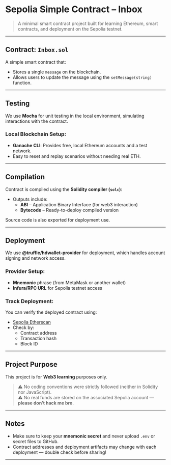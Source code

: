
# Sepolia Simple Contract – Inbox

> A minimal smart contract project built for learning Ethereum, smart contracts, and deployment on the Sepolia testnet.

---

## Contract: `Inbox.sol`

A simple smart contract that:
- Stores a single `message` on the blockchain.
- Allows users to update the message using the `setMessage(string)` function.

---

## Testing

We use **Mocha** for unit testing in the local environment, simulating interactions with the contract.

### Local Blockchain Setup:
- **Ganache CLI**: Provides free, local Ethereum accounts and a test network.
- Easy to reset and replay scenarios without needing real ETH.

---

## Compilation

Contract is compiled using the **Solidity compiler (`solc`)**:
- Outputs include:
  - **ABI** – Application Binary Interface (for web3 interaction)
  - **Bytecode** – Ready-to-deploy compiled version

Source code is also exported for deployment use.

---

## Deployment

We use **@truffle/hdwallet-provider** for deployment, which handles account signing and network access.

### Provider Setup:
- **Mnemonic** phrase (from MetaMask or another wallet)
- **Infura/RPC URL** for Sepolia testnet access

### Track Deployment:
You can verify the deployed contract using:
- [Sepolia Etherscan](https://sepolia.etherscan.io)
- Check by:
  - Contract address
  - Transaction hash
  - Block ID

---

## Project Purpose

This project is for **Web3 learning** purposes only.

> ⚠️ No coding conventions were strictly followed (neither in Solidity nor JavaScript).  
> ⚠️ No real funds are stored on the associated Sepolia account — **please don’t hack me bro**.

---


## Notes

- Make sure to keep your **mnemonic secret** and never upload `.env` or secret files to GitHub.
- Contract addresses and deployment artifacts may change with each deployment — double check before sharing!

---